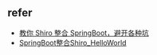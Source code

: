 

## refer
- [教你 Shiro 整合 SpringBoot，避开各种坑](https://blog.csdn.net/weixin_38132621/article/details/80216056)
- [SpringBoot整合Shiro_HelloWorld](https://blog.csdn.net/qq_37171353/article/details/78893282)
